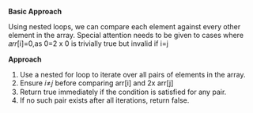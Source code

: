 **Basic Approach**

Using nested loops, we can compare each element against every other element in the array. Special attention needs to be given to cases where 𝑎𝑟𝑟[i]=0,as 0=2 x 0 is trivially true but invalid if i=j

**Approach**

1. Use a nested for loop to iterate over all pairs of elements in the array.
2. Ensure 𝑖≠𝑗 before comparing arr[i] and 2x arr[j]
3. Return true immediately if the condition is satisfied for any pair.
4. If no such pair exists after all iterations, return false.
